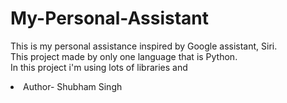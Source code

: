 # My-Personal-Assistant

<l1> This is my personal assistance inspired by Google assistant, Siri.</l1>
<l1><br>This project made by only one language that is Python.<l1></br>
In this project i'm using lots of libraries and  <br> <li> Author- Shubham Singh </li> </br>  
